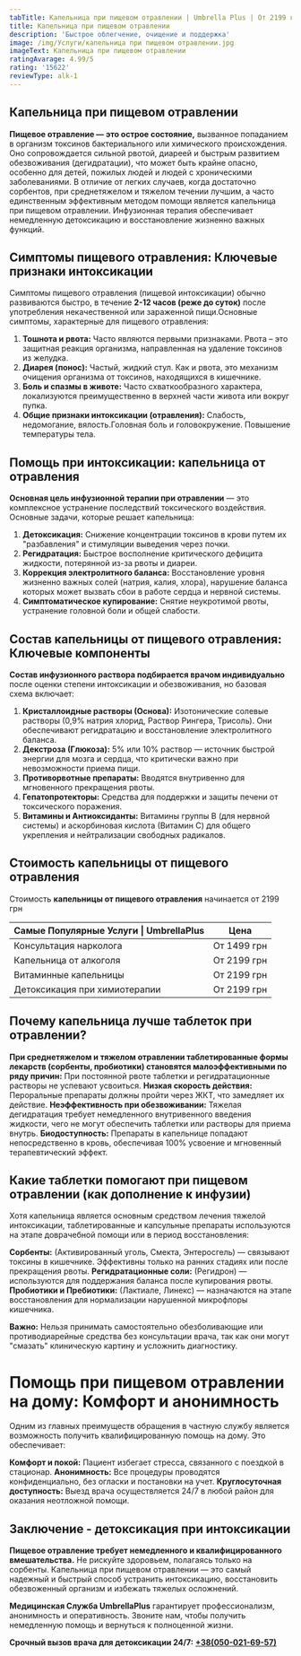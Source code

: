 ```yaml
---
tabTitle: Капельница при пищевом отравлении | Umbrella Plus | От 2199 грн
title: Капельница при пищевом отравлении
description: 'Быстрое облегчение, очищение и поддержка'
image: /img/Услуги/капельница при пищевом отравлении.jpg
imageText: Капельница при пищевом отравлении
ratingAvarage: 4.99/5
rating: '15622'
reviewType: alk-1
---
```


## Капельница при пищевом отравлении

**Пищевое отравление — это острое состояние,** вызванное попаданием в организм токсинов бактериального или химического происхождения. Оно сопровождается сильной рвотой, диареей и быстрым развитием обезвоживания (дегидратации), что может быть крайне опасно, особенно для детей, пожилых людей и людей с хроническими заболеваниями. В отличие от легких случаев, когда достаточно сорбентов, при среднетяжелом и тяжелом течении лучшим, а часто единственным эффективным методом помощи является капельница при пищевом отравлении. Инфузионная терапия обеспечивает немедленную детоксикацию и восстановление жизненно важных функций.

## Симптомы пищевого отравления: Ключевые признаки интоксикации

Симптомы пищевого отравления (пищевой интоксикации) обычно развиваются быстро, в течение **2-12 часов (реже до суток)** после употребления некачественной или зараженной пищи.Основные симптомы, характерные для пищевого отравления:

1. **Тошнота и рвота:** Часто являются первыми признаками. Рвота – это защитная реакция организма, направленная на удаление токсинов из желудка.
2. **Диарея (понос):** Частый, жидкий стул. Как и рвота, это механизм очищения организма от токсинов, находящихся в кишечнике.
3. **Боль и спазмы в животе:** Часто схваткообразного характера, локализуются преимущественно в верхней части живота или вокруг пупка.
4. **Общие признаки интоксикации (отравления):** Слабость, недомогание, вялость.Головная боль и головокружение. Повышение температуры тела.

## Помощь при интоксикации: капельница от отравления

**Основная цель инфузионной терапии при отравлении** — это комплексное устранение последствий токсического воздействия. Основные задачи, которые решает капельница:

1. **Детоксикация:** Снижение концентрации токсинов в крови путем их "разбавления" и стимуляции выведения через почки.
2. **Регидратация:** Быстрое восполнение критического дефицита жидкости, потерянной из-за рвоты и диареи.
3. **Коррекция электролитного баланса:** Восстановление уровня жизненно важных солей (натрия, калия, хлора), нарушение баланса которых может вызвать сбои в работе сердца и нервной системы.
4. **Симптоматическое купирование:** Снятие неукротимой рвоты, устранение головной боли и общей слабости.

## Состав капельницы от пищевого отравления: Ключевые компоненты

**Состав инфузионного раствора подбирается врачом индивидуально** после оценки степени интоксикации и обезвоживания, но базовая схема включает:

1. **Кристаллоидные растворы (Основа):** Изотонические солевые растворы (0,9% натрия хлорид, Раствор Рингера, Трисоль). Они обеспечивают регидратацию и восстановление электролитного баланса.
2. **Декстроза (Глюкоза):** 5% или 10% раствор — источник быстрой энергии для мозга и сердца, что критически важно при невозможности приема пищи.
3. **Противорвотные препараты:** Вводятся внутривенно для мгновенного прекращения рвоты.
4. **Гепатопротекторы:** Средства для поддержки и защиты печени от токсического поражения.
5. **Витамины и Антиоксиданты:** Витамины группы B (для нервной системы) и аскорбиновая кислота (Витамин C) для общего укрепления и нейтрализации свободных радикалов.

## Стоимость капельницы от пищевого отравления

Стоимость **капельницы от пищевого отравления** начинается от 2199 грн

| Самые Популярные Услуги \| UmbrellaPlus | Цена        |
| --------------------------------------- | ----------- |
| Консультация нарколога                  | От 1499 грн |
| Капельница от алкоголя                  | От 2199 грн |
| Витаминные капельницы                   | От 2199 грн |
| Детоксикация при химиотерапии           | От 2199 грн |

## Почему капельница лучше таблеток при отравлении?

**При среднетяжелом и тяжелом отравлении таблетированные формы лекарств (сорбенты, пробиотики) становятся малоэффективными по ряду причин:** При постоянной рвоте таблетки и регидратационные растворы не успевают усвоиться. **Низкая скорость действия:** Пероральные препараты должны пройти через ЖКТ, что замедляет их действие. **Неэффективность при обезвоживании:** Тяжелая дегидратация требует немедленного внутривенного введения жидкости, чего не могут обеспечить таблетки или растворы для приема внутрь. **Биодоступность:** Препараты в капельнице попадают непосредственно в кровь, обеспечивая 100% усвоение и мгновенный терапевтический эффект.

## Какие таблетки помогают при пищевом отравлении (как дополнение к инфузии)

Хотя капельница является основным средством лечения тяжелой интоксикации, таблетированные и капсульные препараты используются на этапе доврачебной помощи или в период восстановления: 

**Сорбенты:** (Активированный уголь, Смекта, Энтеросгель) — связывают токсины в кишечнике. Эффективны только на ранних стадиях или после прекращения рвоты. **Регидратационные соли:** (Регидрон) — используются для поддержания баланса после купирования рвоты. **Пробиотики и Пребиотики:** (Лактиале, Линекс) — назначаются на этапе восстановления для нормализации нарушенной микрофлоры кишечника.

**Важно:** Нельзя принимать самостоятельно обезболивающие или противодиарейные средства без консультации врача, так как они могут "смазать" клиническую картину и усложнить диагностику.

# Помощь при пищевом отравлении на дому: Комфорт и анонимность

Одним из главных преимуществ обращения в частную службу является возможность получить квалифицированную помощь на дому. Это обеспечивает:

**Комфорт и покой:** Пациент избегает стресса, связанного с поездкой в стационар. **Анонимность:** Все процедуры проводятся конфиденциально, без огласки и постановки на учет. **Круглосуточная доступность:** Выезд врача осуществляется 24/7 в любой район для оказания неотложной помощи.

## Заключение - детоксикация при интоксикации

**Пищевое отравление требует немедленного и квалифицированного вмешательства.** Не рискуйте здоровьем, полагаясь только на сорбенты. Капельница при пищевом отравлении — это самый надежный и быстрый способ устранить интоксикацию, восстановить обезвоженный организм и избежать тяжелых осложнений.

**Медицинская Служба UmbrellaPlus** гарантирует профессионализм, анонимность и оперативность. Звоните нам, чтобы получить немедленную помощь и вернуться к полноценной жизни.

**Срочный вызов врача для детоксикации 24/7:** **[+38(050-021-69-57)](tel:0500216957)**
